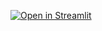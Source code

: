 [![Open in Streamlit](https://static.streamlit.io/badges/streamlit_badge_black_white.svg)](https://share.streamlit.io/jls706771603/covid-tracker-deploytest/main/test.py)
